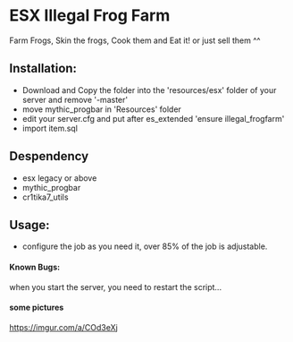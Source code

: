 # ESX Illegal Frog Farm

Farm Frogs, Skin the frogs, Cook them and Eat it! or just sell them ^^



## Installation:

- Download and Copy the folder into the 'resources/esx' folder of your server and remove '-master'
- move mythic_progbar in 'Resources' folder
- edit your server.cfg and put after es_extended 'ensure illegal_frogfarm'
- import item.sql

## Despendency
- esx legacy or above
- mythic_progbar
- cr1tika7_utils

## Usage:
- configure the job as you need it, over 85% of the job is adjustable.


#### Known Bugs:
when you start the server, you need to restart the script...

#### some pictures 
https://imgur.com/a/COd3eXj
